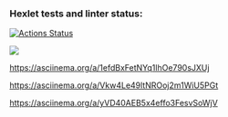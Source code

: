 ### Hexlet tests and linter status:
[![Actions Status](https://github.com/nkamsky/python-project-49/actions/workflows/hexlet-check.yml/badge.svg)](https://github.com/nkamsky/python-project-49/actions)

<a href="https://codeclimate.com/github/nkamsky/python-project-49/maintainability"><img src="https://api.codeclimate.com/v1/badges/a158ba0777ef1ee61aef/maintainability" /></a>

https://asciinema.org/a/1efdBxFetNYq1lhOe790sJXUj

https://asciinema.org/a/Vkw4Le49ltNROoj2m1WiU5PGt

https://asciinema.org/a/yVD40AEB5x4effo3FesvSoWjV
